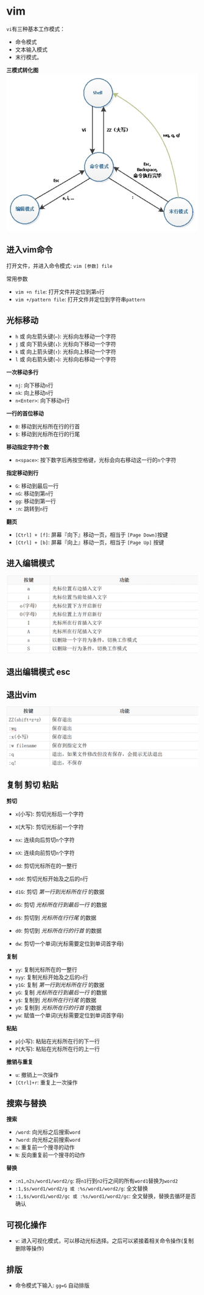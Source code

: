 # vim

`vi`有三种基本工作模式：
* 命令模式
* 文本输入模式
* 末行模式。

**三模式转化图**
![](./.img/vim的三模式转化.png)

## 进入vim命令
打开文件，并进入命令模式: `vim [参数] file`

常用参数
* `vim +n file`: 打开文件并定位到第`n`行
* `vim +/pattern file`: 打开文件并定位到字符串`pattern`

## 光标移动
* `h` 或 向左箭头键(`←`): 光标向左移动一个字符  
* `j` 或 向下箭头键(`↓`): 光标向下移动一个字符  
* `k` 或 向上箭头键(`↑`): 光标向上移动一个字符  
* `l` 或 向右箭头键(`→`): 光标向右移动一个字符

**一次移动多行**
* `nj`: 向下移动`n`行
* `nk`: 向上移动`n`行
* `n<Enter>`: 向下移动`n`行

**一行的首位移动**
* `0`: 移动到光标所在行的行首
* `$`: 移动到光标所在行的行尾

**移动指定字符个数**
* `n<space>`: 按下数字后再按空格键，光标会向右移动这一行的`n`个字符

**指定移动到行**
* `G`: 移动到最后一行
* `nG`: 移动到第`n`行
* `gg`: 移动到第一行
* `:n`: 跳转到`n`行

**翻页**
* `[Ctrl] + [f]`: 屏幕『向下』移动一页，相当于 `[Page Down]`按键
* `[Ctrl] + [b]`: 屏幕『向上』移动一页，相当于 `[Page Up]` 按键

## 进入编辑模式
![](./.img/进入编辑模式.png)

## 退出编辑模式 esc

## 退出vim
![](./.img/退出vim.png)

## 复制 剪切 粘贴

**剪切**
* `x`(小写): 剪切光标后一个字符
* `X`(大写): 剪切光标前一个字符
* `nx`: 连续向后剪切`n`个字符
* `nX`: 连续向前剪切`n`个字符

* `dd`: 剪切光标所在的一整行
* `ndd`: 剪切光标开始及之后的`n`行
* `d1G`: 剪切 *第一行到光标所在行* 的数据
* `dG`: 剪切 *光标所在行到最后一行* 的数据
* `d$`: 剪切到 *光标所在行行尾* 的数据
* `d0`: 剪切到 *光标所在行的行首* 的数据
* `dw`: 剪切一个单词(光标需要定位到单词首字母)

**复制**
* `yy`: 复制光标所在的一整行
* `nyy`: 复制光标开始及之后的`n`行
* `y1G`: 复制 *第一行到光标所在行* 的数据
* `yG`: 复制 *光标所在行到最后一行* 的数据
* `y$`: 复制到 *光标所在行行尾* 的数据
* `y0`: 复制到 *光标所在行的行首* 的数据
* `yw`: 赋值一个单词(光标需要定位到单词首字母)

**粘贴**
* `p`(小写): 粘贴在光标所在行的下一行
* `P`(大写): 粘贴在光标所在行的上一行

**撤销与重复**
* `u`: 撤销上一次操作
* `[Ctrl]+r`: 重复上一次操作

## 搜索与替换

**搜索**
* `/word`: 向光标之后搜索`word`
* `?word`: 向光标之前搜索`word`
* `n`: 重复前一个搜寻的动作
* `N`: 反向重复前一个搜寻的动作

**替换**
* `:n1,n2s/word1/word2/g`: 将`n1`行到`n2`行之间的所有`word1`替换为`word2`
* `:1,$s/word1/word2/g 或 :%s/word1/word2/g`: 全文替换
* `:1,$s/word1/word2/gc 或 :%s/word1/word2/gc`: 全文替换，替换去循环是否确认

## 可视化操作
* `v`: 进入可视化模式，可以移动光标选择。之后可以紧接着相关命令操作(复制 删除等操作)


## 排版
* 命令模式下输入: `gg=G` 自动排版

